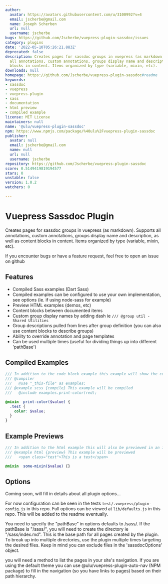 ```yaml
---
author:
  avatar: https://avatars.githubusercontent.com/u/3100992?v=4
  email: jscherbe@gmail.com
  name: Joseph Scherben
  url: null
  username: jscherbe
bugs: https://github.com/Jscherbe/vuepress-plugin-sassdoc/issues
category: plugins
date: '2022-05-10T05:26:21.883Z'
deprecated: false
description: Creates pages for sassdoc groups in vuepress (as markdown). Supports
  all annotations, custom annotations, groups display name and description, and content
  blocks in content. Items organized by type (variable, mixin, etc).
downloads: null
homepage: https://github.com/Jscherbe/vuepress-plugin-sassdoc#readme
keywords:
- sassdoc
- vuepress
- vuepress-plugin
- sass
- documentation
- html preview
- compiled example
license: MIT License
maintainers: null
name: '@ulu/vuepress-plugin-sassdoc'
npm: https://www.npmjs.com/package/%40ulu%2Fvuepress-plugin-sassdoc
publisher:
  avatar: null
  email: jscherbe@gmail.com
  name: null
  url: null
  username: jscherbe
repository: https://github.com/Jscherbe/vuepress-plugin-sassdoc
score: 0.5149419819194577
stars: 0
unstable: false
version: 1.0.2
watchers: 0

---
```


# Vuepress Sassdoc Plugin

Creates pages for sassdoc groups in vuepress (as markdown). Supports all annotations, custom annotations, groups display name and description, as well as content blocks in content. Items organized by type (variable, mixin, etc).

If you encounter bugs or have a feature request, feel free to open an issue on github

## Features

- Compiled Sass examples (Dart Sass) 
- Compiled examples can be configured to use your own implementation, see options (ie. if using node-sass for example)
- Preview HTML examples (demos, etc)
- Content blocks between documented items
- Custom group display names by adding dash ie `/// @group util - Shared Utilities`
- Group descriptions pulled from lines after group definition (you can also use content blocks to describe groups)
- Ability to override annotation and page templates
- Can be used multiple times (useful for dividing things up into different 'pathBase')

## Compiled Examples

```scss
/// In addition to the code block example this example will show the compiled result. Note the  {compile} modifier on the example. It also uses the compiler annotation to load the module for the compiled example. Content in the compiler annotation are prepended to the compiled code for the item or group if at file-level)
/// @compiler
///   @use "_this-file" as examples;
/// @example scss {compile} This example will be compiled
///   @include examples.print-color(red);

@mixin  print-color($value) {
  .test {
    color: $value;
  }
}
```

## Example Previews

```scss
/// In addition to the html example this will also be previewed in an iframe. Note the {preview} modifier. Settings are available to add stylesheet and javascript to iframe. Iframe used for isolation from docs styles. 
/// @example html {preview} This example will be previewed
///   <span class="test">This is a test</span>

@mixin  some-mixin($value) {}
```

## Options

Coming soon, will fill in details about all plugin options…

For now configuration can be seen in the tests `test/.vuepress/plugin-config.js` in this repo. Full options can be viewed at `lib/defaults.js` in this repo. This will be added to the readme eventually.

You need to specify the "pathBase" in options defaults to /sass/. If the pathBase is "/sass/", you will need to create the directory ie "/sass/index.md". This is the base path for all pages created by the plugin. To break up into multiple directories, use the plugin multiple times targeting the desired files. Keep in mind you can exclude files in the 'sassdocOptions' object.

you will need a method to list the pages in your site's navigation. If you are using the default theme you can use @ulu/vuepress-plugin-auto-nav (NPM package) to fill in the navigation (so you have links to pages) based on their path hierarchy.


